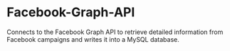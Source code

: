 # Facebook-Graph-API
Connects to the Facebook Graph API to retrieve detailed information from Facebook campaigns and writes it into a MySQL database.
